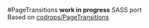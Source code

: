 #PageTransitions
**work in progress**
SASS port  
Based on [codrops/PageTransitions](https://github.com/codrops/PageTransitions)
